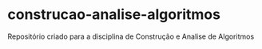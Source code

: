 # construcao-analise-algoritmos
Repositório criado para a disciplina de Construção e Analise de Algoritmos
